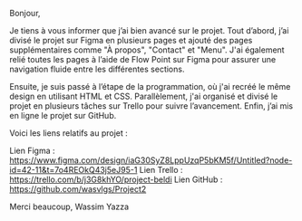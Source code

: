 Bonjour,

Je tiens à vous informer que j’ai bien avancé sur le projet. Tout d’abord, j’ai divisé le projet sur Figma en plusieurs pages et ajouté des pages supplémentaires comme "À propos", "Contact" et "Menu". J'ai également relié toutes les pages à l’aide de Flow Point sur Figma pour assurer une navigation fluide entre les différentes sections.

Ensuite, je suis passé à l’étape de la programmation, où j'ai recréé le même design en utilisant HTML et CSS. Parallèlement, j'ai organisé et divisé le projet en plusieurs tâches sur Trello pour suivre l’avancement. Enfin, j’ai mis en ligne le projet sur GitHub.

Voici les liens relatifs au projet :

Lien Figma : https://www.figma.com/design/iaG30SyZ8LppUzqP5bKM5f/Untitled?node-id=42-11&t=7o4REOkQ43j5eJ95-1
Lien Trello : https://trello.com/b/j3G8khYO/project-beldi
Lien GitHub : https://github.com/wasvlgs/Project2

Merci beaucoup, Wassim Yazza
